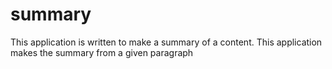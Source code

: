 # summary
This application is written to make a summary of a content. This application makes the summary from a given paragraph
